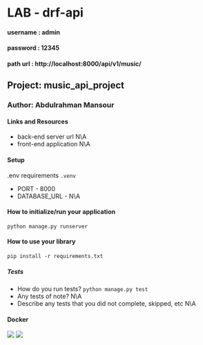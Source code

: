 # LAB - drf-api
#### username : admin
#### password : 12345
#### path url : http://localhost:8000/api/v1/music/
## Project: music_api_project
### Author: Abdulrahman Mansour
#### Links and Resources
- back-end server url N\A
- front-end application N\A
#### Setup
.env requirements ```.venv```
- PORT - 8000
- DATABASE_URL - N\A
#### How to initialize/run your application
```python manage.py runserver```
#### How to use your library 
```pip install -r requirements.txt```
##### Tests
- How do you run tests? ```python manage.py test```
- Any tests of note? N\A
- Describe any tests that you did not complete, skipped, etc N\A
#### Docker
![](scrnsht0.png)
![](scrnsht1.png)